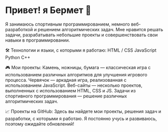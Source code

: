 # Привет! я Бермет 👋
Я занимаюсь спортивным программированием, немного веб-разработкой и решением алгоритмических задач. Мне нравится решать задачи, разрабатывать небольшие проекты и совершенствовать свои навыки в программировании.

🛠️ Технологии и языки, с которыми я работаю:
HTML / CSS
JavaScript
Python
C++

🎮 Мои проекты:
Камень, ножницы, бумага — классическая игра с использованием различных алгоритмов для улучшения игрового процесса.
Червячок — аркадная игра, реализованная с использованием JavaScript.
Веб-сайты — несколько проектов, выполненных с использованием HTML, CSS и JS.
Задачи из спортивного программирования — решение различных алгоритмических задач.

📈 Проекты на GitHub:
Здесь вы найдете мои проекты, решения задач и разработки, с которыми я работаю. Я постоянно учусь и развиваюсь, поэтому ожидайте обновлений!
